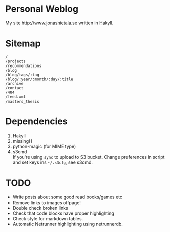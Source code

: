 Personal Weblog
===============

My site <http://www.jonashietala.se> written in [Hakyll][].

[Hakyll]: http://jaspervdj.be/hakyll/

Sitemap
=======

    /
    /projects
    /recommendations
    /blog
    /blog/tags/:tag
    /blog/:year/:month/:day/:title
    /archive
    /contact
    /404
    /feed.xml
    /masters_thesis

Dependencies
============

1. Hakyll
2. missingH
3. python-magic (for MIME type)
4. s3cmd  
   If you're using `sync` to upload to S3 bucket.
   Change preferences in script and set keys ins `~/.s3cfg`, see s3cmd.

TODO
====

* Write posts about some good read books/games etc
* Remove links to images offpage!
* Double check broken links
* Check that code blocks have proper highlighting
* Check style for markdown tables.
* Automatic Netrunner highlighting using netrunnerdb.

